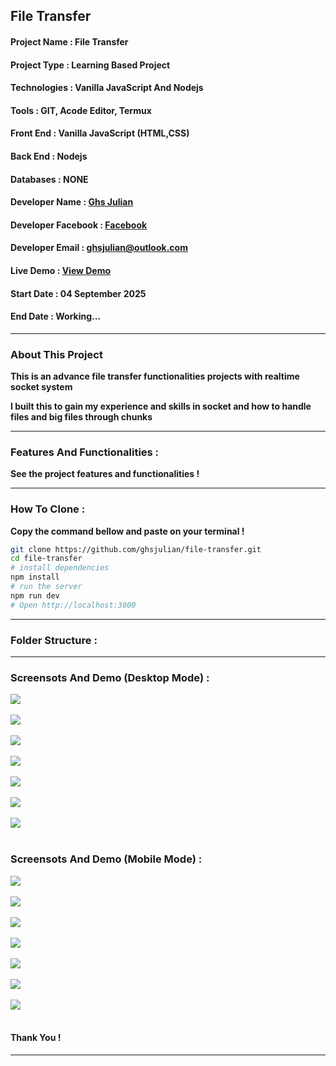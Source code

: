 ## File Transfer

#### Project Name : File Transfer 

#### Project Type : Learning Based Project

#### Technologies : Vanilla JavaScript And Nodejs 

#### Tools : GIT, Acode Editor, Termux

#### Front End : Vanilla JavaScript (HTML,CSS)

#### Back End : Nodejs

#### Databases : NONE

#### Developer Name : <a href="https://ghsresume.netlify.app" target="_blank">Ghs Julian</a>

#### Developer Facebook : <a href="https://web.facebook.com/ghs.julian.85" target="_blank">Facebook</a>

#### Developer Email : <a href="email:ghsjulian@outlook.com" target="_blank"> ghsjulian@outlook.com </a>

#### Live Demo : <a href="https://file-transfer-4e8q.onrender.com" target="_blank">View Demo </a>

#### Start Date : 04 September 2025

#### End Date : Working...

---

### About This Project

**This is an advance file transfer functionalities projects with realtime socket system**

**I built this to gain my experience and skills in socket and how to handle files and big files through chunks**


---

### Features And Functionalities :

**See the project features and functionalities !**



---

### How To Clone :

**Copy the command bellow and paste on your terminal !**

```bash
git clone https://github.com/ghsjulian/file-transfer.git
cd file-transfer
# install dependencies
npm install
# run the server
npm run dev 
# Open http://localhost:3000
```

---

### Folder Structure :


---

### Screensots And Demo (Desktop Mode) :

<img src="/demo/d-1.jpg" /><br/><br/>
<img src="/demo/d-2.jpg" /><br/><br/>
<img src="/demo/d-3.jpg" /><br/><br/>
<img src="/demo/d-4.jpg" /><br/><br/>
<img src="/demo/d-5.jpg" /><br/><br/>
<img src="/demo/d-6.jpg" /><br/><br/>
<img src="/demo/d-7.jpg" /><br/><br/>

### Screensots And Demo (Mobile Mode) :

<img src="/demo/m-1.jpg" /><br/><br/>
<img src="/demo/m-2.jpg" /><br/><br/>
<img src="/demo/m-3.jpg" /><br/><br/>
<img src="/demo/m-4.jpg" /><br/><br/>
<img src="/demo/m-5.jpg" /><br/><br/>
<img src="/demo/m-6.jpg" /><br/><br/>
<img src="/demo/m-7.jpg" /><br/><br/>

#### Thank You !

---
